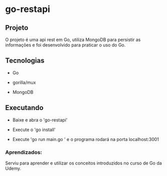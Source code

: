 # go-restapi

## Projeto

O projeto é uma api rest em Go, utiliza MongoDB para persistir as informações e foi desenvolvido para praticar o uso do Go.

## Tecnologias

- Go

- gorilla/mux

- MongoDB

## Executando

- Baixe e abra o 'go-restapi'

- Execute o 'go install'

- Execute 'go run main.go ' e o programa rodará na porta localhost:3001

### Aprendizados:

Serviu para aprender e utilizar os conceitos introduzidos no curso de Go da Udemy. 

